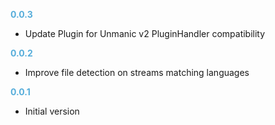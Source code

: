 
**<span style="color:#56adda">0.0.3</span>**
- Update Plugin for Unmanic v2 PluginHandler compatibility

**<span style="color:#56adda">0.0.2</span>**
- Improve file detection on streams matching languages

**<span style="color:#56adda">0.0.1</span>**
- Initial version
